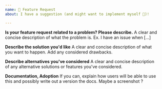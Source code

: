 ```yaml
---
name: 🚀 Feature Request
about: I have a suggestion (and might want to implement myself 🙂)!

---
```


**Is your feature request related to a problem? Please describe.**
A clear and concise description of what the problem is. Ex. I have an issue when [...]

**Describe the solution you'd like**
A clear and concise description of what you want to happen. Add any considered drawbacks.

**Describe alternatives you've considered**
A clear and concise description of any alternative solutions or features you've considered.

**Documentation, Adoption**
If you can, explain how users will be able to use this and possibly write out a version the docs.
Maybe a screenshot ?
